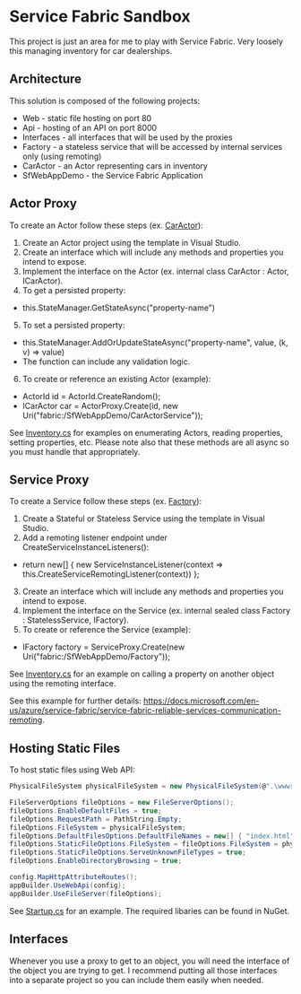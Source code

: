 # Service Fabric Sandbox

This project is just an area for me to play with Service Fabric. Very loosely this managing inventory for car dealerships.

## Architecture

This solution is composed of the following projects:

* Web - static file hosting on port 80
* Api - hosting of an API on port 8000
* Interfaces - all interfaces that will be used by the proxies
* Factory - a stateless service that will be accessed by internal services only (using remoting)
* CarActor - an Actor representing cars in inventory
* SfWebAppDemo - the Service Fabric Application

## Actor Proxy

To create an Actor follow these steps (ex. [CarActor](CarActor)):

1. Create an Actor project using the template in Visual Studio.
2. Create an interface which will include any methods and properties you intend to expose.
3. Implement the interface on the Actor (ex. internal class CarActor : Actor, ICarActor).
4. To get a persisted property:
  * this.StateManager.GetStateAsync<string>("property-name")
5. To set a persisted property:
  * this.StateManager.AddOrUpdateStateAsync("property-name", value, (k, v) => value)
  * The function can include any validation logic.
6. To create or reference an existing Actor (example):
  * ActorId id = ActorId.CreateRandom();
  * ICarActor car = ActorProxy.Create<ICarActor>(id, new Uri("fabric:/SfWebAppDemo/CarActorService"));

See [Inventory.cs](Api/Code/Inventory.cs) for examples on enumerating Actors, reading properties, setting properties, etc. Please note also that these methods are all async so you must handle that appropriately.

## Service Proxy

To create a Service follow these steps (ex. [Factory](Factory)):

1. Create a Stateful or Stateless Service using the template in Visual Studio.
2. Add a remoting listener endpoint under CreateServiceInstanceListeners():
  * return new[] { new ServiceInstanceListener(context => this.CreateServiceRemotingListener(context)) };
3. Create an interface which will include any methods and properties you intend to expose.
4. Implement the interface on the Service (ex. internal sealed class Factory : StatelessService, IFactory).
5. To create or reference the Service (example):
  * IFactory factory = ServiceProxy.Create<IFactory>(new Uri("fabric:/SfWebAppDemo/Factory"));
  
See [Inventory.cs](Api/Code/Inventory.cs) for an example on calling a property on another object using the remoting interface.

See this example for further details: https://docs.microsoft.com/en-us/azure/service-fabric/service-fabric-reliable-services-communication-remoting. 

## Hosting Static Files

To host static files using Web API:

```C#
PhysicalFileSystem physicalFileSystem = new PhysicalFileSystem(@".\wwwroot");

FileServerOptions fileOptions = new FileServerOptions();
fileOptions.EnableDefaultFiles = true;
fileOptions.RequestPath = PathString.Empty;
fileOptions.FileSystem = physicalFileSystem;
fileOptions.DefaultFilesOptions.DefaultFileNames = new[] { "index.html" };
fileOptions.StaticFileOptions.FileSystem = fileOptions.FileSystem = physicalFileSystem;
fileOptions.StaticFileOptions.ServeUnknownFileTypes = true;
fileOptions.EnableDirectoryBrowsing = true;

config.MapHttpAttributeRoutes();
appBuilder.UseWebApi(config);
appBuilder.UseFileServer(fileOptions);
```

See [Startup.cs](Web/Startup.cs) for an example. The required libaries can be found in NuGet.

## Interfaces

Whenever you use a proxy to get to an object, you will need the interface of the object you are trying to get. I recommend putting all those interfaces into a separate project so you can include them easily when needed.
